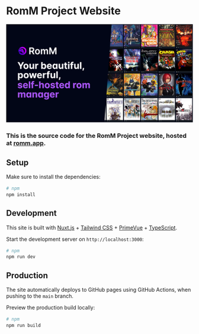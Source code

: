 # RomM Project Website

![opengraph image](https://raw.githubusercontent.com/rommapp/marketing-site/main/public/images/og/og-image.png)

### This is the source code for the RomM Project website, hosted at [romm.app](https://romm.app).

## Setup

Make sure to install the dependencies:

```bash
# npm
npm install
```

## Development

This site is built with [Nuxt.js](https://nuxtjs.org/) + [Tailwind CSS](https://tailwindcss.com/) + [PrimeVue](https://www.primefaces.org/primevue/) + [TypeScript](https://www.typescriptlang.org/).

Start the development server on `http://localhost:3000`:

```bash
# npm
npm run dev
```

## Production

The site automatically deploys to GitHub pages using GitHub Actions, when pushing to the `main` branch.

Preview the production build locally:

```bash
# npm
npm run build
```
